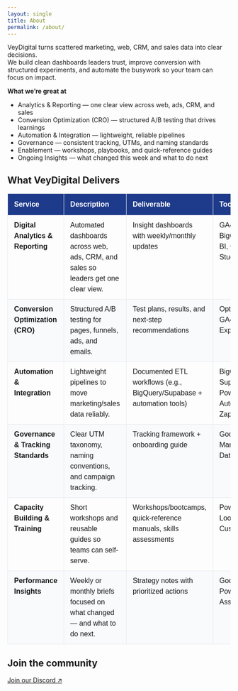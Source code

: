 ```yaml
---
layout: single
title: About
permalink: /about/
---
```


VeyDigital turns scattered marketing, web, CRM, and sales data into clear decisions.  
We build clean dashboards leaders trust, improve conversion with structured experiments, and automate the busywork so your team can focus on impact.

**What we’re great at**
- Analytics & Reporting — one clear view across web, ads, CRM, and sales  
- Conversion Optimization (CRO) — structured A/B testing that drives learnings  
- Automation & Integration — lightweight, reliable pipelines  
- Governance — consistent tracking, UTMs, and naming standards  
- Enablement — workshops, playbooks, and quick-reference guides  
- Ongoing Insights — what changed this week and what to do next

<h2 class="vd-wide-title">What VeyDigital Delivers</h2>

<style>
  /* Page-local styles (kept here to avoid Sass build errors) */

  /* Base table style */
  table.vd-plain {
    font-family: Arial, Helvetica, sans-serif;
    border-collapse: collapse;
    width: 100%;
    table-layout: auto;
    margin: 0 0 1.25rem 0;
  }
  table.vd-plain td,
  table.vd-plain th {
    border: 1px solid #e6e9ef;
    padding: 10px 14px;
    vertical-align: top;
    line-height: 1.5;
    white-space: normal;
    word-break: normal;
    hyphens: auto;
  }
  table.vd-plain thead th {
    background: #1E3A8A; /* VeyDigital blue */
    color: #fff;
    text-align: left;
    font-weight: 700;
    padding-top: 12px;
    padding-bottom: 12px;
  }
  table.vd-plain tbody tr:nth-child(even) td { background: #f8fafc; }
  table.vd-plain tbody tr:hover td { background: #f1f5fb; }

  /* Keep the H1 "About" in the normal content column */
  .page__title {
    text-align: left;
    position: static;
    transform: none;
    width: auto;
    max-width: none;
    margin-left: 0;
    margin-right: 0;
  }

  /* Widen ONLY the Deliverables table + align its section title */
  @media (min-width: 1024px) {
    table.vd-delivers-wide {
      position: relative;
      left: 50%;
      transform: translateX(-50%);
      width: min(1280px, 96vw); /* adjust 1200–1400 to taste */
      max-width: 1280px;
    }
    .vd-wide-title {
      text-align: left;
      position: relative;
      left: 50%;
      transform: translateX(-50%);
      width: min(1280px, 96vw);
      max-width: 1280px;
      margin: 0 0 .75rem 0;
    }
  }
<!-- ===== VeyDigital: Add-ons + Case in brief (styled cards) ===== -->
<div class="vd-callouts">
  <section class="vd-card">
    <h3>Optional add-ons</h3>
    <ul class="vd-pills">
      <li>SEO &amp; site-performance audits</li>
      <li>Journey mapping</li>
      <li>Competitor benchmarking dashboards</li>
      <li>Predictive analytics (churn/retention)</li>
      <li>AI chat/content assistants with guardrails</li>
    </ul>
  </section>

  <section class="vd-card">
    <h3>Case in brief — Global NGO</h3>
    <ul class="vd-brief">
      <li><span>Problem</span> 20+ countries with siloed web/ad/CRM data, messy UTMs, and slow readouts.</li>
      <li><span>Fix</span> Google Cloud–native analytics layer, standardized KPIs/UTMs, daily one-action brief, secure country views.</li>
      <li><span>Triggers</span> Donate-drop nudges; lapsed-donor reactivation.</li>
    </ul>

    <div class="vd-metrics">
      <div class="vd-metric">
        <div class="vd-num">+10–20%</div>
        <div class="vd-label">conversion</div>
      </div>
      <div class="vd-metric">
        <div class="vd-num">–15–25%</div>
        <div class="vd-label">cost per gift</div>
      </div>
      <div class="vd-metric">
        <div class="vd-num">Same-day</div>
        <div class="vd-label">anomaly detection</div>
      </div>
      <div class="vd-metric">
        <div class="vd-num">2–4 hrs/wk</div>
        <div class="vd-label">saved per team</div>
      </div>
    </div>
  </section>
</div>

<style>
/* ===== Page-local styles for the two cards (safe for Jekyll) ===== */
.vd-callouts{
  display:grid;
  grid-template-columns:1fr;
  gap:2rem;
  align-items:start;
  margin:1.25rem 0 0;
}
@media (min-width:1024px){
  .vd-callouts{ grid-template-columns:repeat(2,minmax(0,1fr)); }
}

/* Card */
.vd-card{
  background:#fff;
  border:1px solid #e6e9ef;
  border-radius:14px;
  padding:1.25rem 1.25rem 1rem;
  box-shadow:0 1px 2px rgba(16,24,40,.06);
}
.vd-card h3{
  margin:.25rem 0 1rem;
  font-size:1.25rem;
  line-height:1.3;
  position:relative;
  padding-left:.75rem;
}

</style>


<table class="vd-plain vd-delivers-wide">
  <thead>
    <tr>
    <th>Service</th>
    <th>Description</th>
    <th>Deliverable</th>
    <th>Tools</th>
    </tr>
  </thead>
  <tbody>
    <tr>
      <td><strong>Digital Analytics &amp; Reporting</strong></td>
      <td>Automated dashboards across web, ads, CRM, and sales so leaders get one clear view.</td>
      <td>Insight dashboards with weekly/monthly updates</td>
      <td>GA4, GTM, BigQuery, Power BI, Cloud BI Studio</td>
    </tr>
    <tr>
      <td><strong>Conversion Optimization (CRO)</strong></td>
      <td>Structured A/B testing for pages, funnels, ads, and emails.</td>
      <td>Test plans, results, and next-step recommendations</td>
      <td>Optimizely/VWO, GA4 Experiments</td>
    </tr>
    <tr>
      <td><strong>Automation &amp; Integration</strong></td>
      <td>Lightweight pipelines to move marketing/sales data reliably.</td>
      <td>Documented ETL workflows (e.g., BigQuery/Supabase + automation tools)</td>
      <td>BigQuery, Supabase, Power Automate, Zapier</td>
    </tr>
    <tr>
      <td><strong>Governance &amp; Tracking Standards</strong></td>
      <td>Clear UTM taxonomy, naming conventions, and campaign tracking.</td>
      <td>Tracking framework + onboarding guide</td>
      <td>Google Tag Manager, GA4, Data Studio</td>
    </tr>
    <tr>
      <td><strong>Capacity Building &amp; Training</strong></td>
      <td>Short workshops and reusable guides so teams can self-serve.</td>
      <td>Workshops/bootcamps, quick-reference manuals, skills assessments</td>
      <td>Power BI, Looker Studio, Custom LMS</td>
    </tr>
    <tr>
      <td><strong>Performance Insights</strong></td>
      <td>Weekly or monthly briefs focused on what changed — and what to do next.</td>
      <td>Strategy notes with prioritized actions</td>
      <td>Google Sheets, Power BI, AI Assistant</td>
    </tr>
  </tbody>
</table>




## Join the community
<p><a href="https://discord.gg/yourInvite">Join our Discord ↗</a></p>
